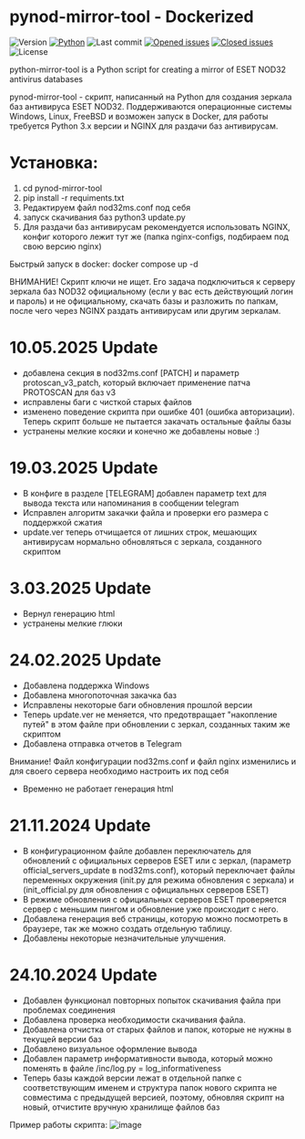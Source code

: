 # pynod-mirror-tool - Dockerized
 ![Version](https://img.shields.io/badge/version-20250509-gold)
 [![Python](https://img.shields.io/pypi/pyversions/tensorflow.svg)](https://badge.fury.io/py/tensorflow)
 ![Last commit](https://img.shields.io/github/last-commit/Scorpikor/pynod-mirror-tool/main?cacheSeconds=0)
[![Opened issues](https://img.shields.io/github/issues/Scorpikor/pynod-mirror-tool?color=darkred)](https://github.com/rzc0d3r/ESET-KeyGen/issues?cacheSeconds=0)
[![Closed issues](https://img.shields.io/github/issues-closed/Scorpikor/pynod-mirror-tool?color=darkgreen&cacheSeconds=0)](https://github.com/rzc0d3r/ESET-KeyGen/issues?q=is%3Aissue+is%3Aclosed)
![License](https://img.shields.io/github/license/Scorpikor/pynod-mirror-tool)

python-mirror-tool is a Python script for creating a mirror of ESET NOD32 antivirus databases

pynod-mirror-tool  - скрипт, написанный на Рython для создания зеркала баз антивируса ESET NOD32. Поддерживаются операционные системы Windows, Linux, FreeBSD и возможен запуск в Docker, для работы требуется Python 3.x версии и NGINX для раздачи баз антивирусам.

# Установка:
1) cd pynod-mirror-tool
2) pip install -r requiments.txt
3) Редактируем файл nod32ms.conf под себя
4) запуск скачивания баз python3 update.py
5) Для раздачи баз антивирусам рекомендуется использовать NGINX, конфиг которого лежит тут же (папка nginx-configs, подбираем под свою версию nginx)


Быстрый запуск в docker: docker compose up -d

ВНИМАНИЕ! Скрипт ключи не ищет. Его задача подключиться к серверу зеркала баз NOD32 официальному (если у вас есть действующий логин и пароль) и не официальному, скачать базы и разложить
по папкам, после чего через NGINX раздать антивирусам или другим зеркалам.

# 10.05.2025 Update
+ добавлена секция в nod32ms.conf [PATCH] и параметр protoscan_v3_patch, который включает применение патча PROTOSCAN для баз v3
+ исправлены баги с чисткой старых файлов
+ изменено поведение скрипта при ошибке 401 (ошибка авторизации). Теперь скрипт больше не пытается закачать остальные файлы базы
+ устранены мелкие косяки и конечно же добавлены новые :) 

# 19.03.2025 Update
+ В конфиге в разделе [TELEGRAM] добавлен параметр text для вывода текста или напоминания в сообщении telegram
+ Исправлен алгоритм закачки файла и проверки его размера с поддержкой сжатия
+ update.ver теперь отчищается от лишних строк, мешающих антивирусам нормально обновляться с зеркала, созданного скриптом

# 3.03.2025 Update
+ Вернул генерацию html
+ устранены мелкие глюки

# 24.02.2025 Update
+ Добавлена поддержка Windows
+ Добавлена многопоточная закачка баз
+ Исправлены некоторые баги обновления прошлой версии
+ Теперь update.ver не меняется, что предотвращает "накопление путей" в этом файле при обновлении с зеркал, созданных таким же скриптом
+ Добавлена отправка отчетов в Telegram

Внимание!  Файл конфигурации nod32ms.conf и файл nginx изменились и для своего сервера необходимо настроить их под себя
- Временно не работает генерация html
  
# 21.11.2024 Update
+ В конфигурационном файле добавлен переключатель для обновлений с официальных серверов ESET или с зеркал, (параметр official_servers_update в nod32ms.conf),
  который переключает файлы переменных окружения (init.py для режима обновления с зеркала) и  (init_official.py для обновления с официальных серверов ESET)
+ В режиме обновления с официальных серверов ESET проверяется сервер с меньшим пингом и обновление уже происходит с него.
+ Добавлена генерация веб страницы, которую можно посмотреть в браузере, так же можно создать отдельную таблицу.
+ Добавлены некоторые незначительные улучшения.

# 24.10.2024 Update
+ Добавлен функционал повторных попыток скачивания файла при проблемах соединения
+ Добавлена проверка необходимости скачивания файла.
+ Добавлена отчистка от старых файлов и папок, которые не нужны в текущей версии баз
+ Добавлено визуальное оформление вывода
+ Добавлен параметр информативности вывода, который можно поменять в файле /inc/log.py = log_informativeness
+ Теперь базы каждой версии лежат в отдельной папке с соответствующим именем и структура папок нового скрипта не совместима с предыдущей  версией, поэтому, обновляя скрипт на новый, отчистите вручную хранилище файлов баз

Пример работы скрипта:
![image](https://github.com/user-attachments/assets/fb27198b-6a60-435f-b1a9-076e99aaca23)

